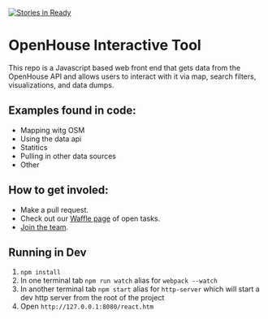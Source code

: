 [![Stories in Ready](https://badge.waffle.io/data-skeptic/home-data-gallery.png?label=ready&title=Ready)](https://waffle.io/data-skeptic/home-data-gallery)
# OpenHouse Interactive Tool
This repo is a Javascript based web front end that gets data from the OpenHouse API and allows users to interact with it via map, search filters, visualizations, and data dumps.

## Examples found in code:
* Mapping witg OSM
* Using the data api
* Statitics
* Pulling in other data sources
* Other

## How to get involed:
* Make a pull request.
* Check out our [Waffle page](https://waffle.io/data-skeptic/home-data-gallery) of open tasks.
* [Join the team](https://dataskeptic.slack.com).

## Running in Dev
1. `npm install`
1. In one terminal tab `npm run watch` alias for `webpack --watch`
1. In another terminal tab `npm start` alias for `http-server` which will start a dev http server from the root of the project
1. Open `http://127.0.0.1:8080/react.htm`